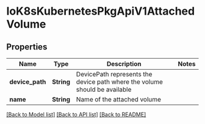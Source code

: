 # IoK8sKubernetesPkgApiV1AttachedVolume

## Properties
Name | Type | Description | Notes
------------ | ------------- | ------------- | -------------
**device_path** | **String** | DevicePath represents the device path where the volume should be available | 
**name** | **String** | Name of the attached volume | 

[[Back to Model list]](../README.md#documentation-for-models) [[Back to API list]](../README.md#documentation-for-api-endpoints) [[Back to README]](../README.md)



